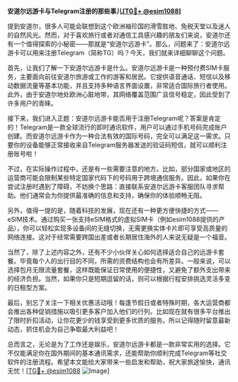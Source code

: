 **安道尔远游卡与Telegram注册的那些事儿[[TG💪+ @esim1088](https://t.me/s/esim1088)]**

提到安道尔，很多人可能会联想到这个欧洲袖珍国的滑雪胜地、免税天堂以及迷人的自然风光。然而，对于喜欢旅行或者对通信工具感兴趣的朋友们来说，安道尔还有一个值得探索的小秘密——那就是“安道尔远游卡”。那么，问题来了：安道尔远游卡可以用来注册Telegram（简称TG）吗？今天，我们就来详细聊聊这个问题。

首先，让我们了解一下安道尔远游卡是什么。安道尔远游卡是一种预付费SIM卡服务，主要面向前往安道尔旅游或工作的游客和居民。它提供语音通话、短信以及移动数据流量等基本功能，并且支持多种语言界面设置，非常适合国际旅行者使用。此外，由于安道尔地处欧洲心脏地带，其网络覆盖范围广且信号稳定，因此受到了许多用户的青睐。

接下来，我们进入正题：安道尔远游卡能否用于注册Telegram呢？答案是肯定的！Telegram是一款全球流行的即时通讯软件，用户可以通过手机号码完成账户创建。而安道尔远游卡作为一种合法有效的国际号码，完全可以满足这一需求。只要你的设备能够正常接收来自Telegram服务器发送的验证码短信，就可以顺利注册账号啦！

不过，在实际操作过程中，还是有一些需要注意的地方。比如，部分国家或地区的运营商可能会限制某些特定国家代码下的号码用于跨境通信服务。因此，如果你在尝试注册时遇到了障碍，不妨换个思路：直接联系安道尔远游卡客服团队寻求帮助。他们通常会为你提供最准确的信息和支持，确保你的体验顺畅无阻。

另外，值得一提的是，随着科技的发展，现在还有一种更方便快捷的方式——eSIM技术。通过购买一张支持eSIM格式的虚拟SIM卡（例如esim1088提供的产品），你可以轻松实现多设备间的无缝切换，无需更换实体卡片即可享受高质量的网络连接。这对于经常需要跨国出差或者长期居住海外的人来说无疑是一个福音。

当然了，除了上述内容之外，还有不少小伙伴关心如何选择适合自己的远游卡套餐。毕竟每个人的出行目的不同，所需的资费结构也会有所差异。一般来说，可以选择包月无限流量套餐，这样既能保证日常使用的便捷性，又避免了额外支出带来的经济负担。当然，如果你只是短期逗留的话，则可以根据行程安排挑选灵活多变的日租型方案。

最后，别忘了关注一下相关优惠活动哦！每逢节假日或者特殊时期，各大运营商都会推出各种促销措施以吸引更多客户加入他们的行列。比如现在就有很多平台推出了限时折扣活动，让你花更少的钱享受到更多优质的服务。所以记得随时留意最新动态，抓住机会为自己争取最大利益吧！

总而言之，无论是为了工作还是娱乐，安道尔远游卡都是一款非常实用的选择。它不仅能满足你在国外期间的基本通讯需求，还能帮助你顺利完成Telegram等社交软件的注册流程。希望本文能给大家带来一些启发和帮助，祝大家旅途愉快，通讯无忧！[[TG💪+ @esim1088](https://t.me/s/esim1088) ![Image](https://i.postimg.cc/4NQfJmqS/Snipaste-2025-05-13-00-14-12.png)]